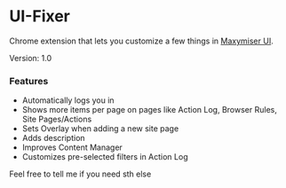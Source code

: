 # UI-Fixer
Chrome extension that lets you customize a few things in [Maxymiser UI](https://ui61.maxymiser.com/).

Version: 1.0

### Features
* Automatically logs you in
* Shows more items per page on pages like Action Log, Browser Rules, Site Pages/Actions
* Sets Overlay when adding a new site page
* Adds description
* Improves Content Manager
* Customizes pre-selected filters in Action Log

Feel free to tell me if you need sth else
